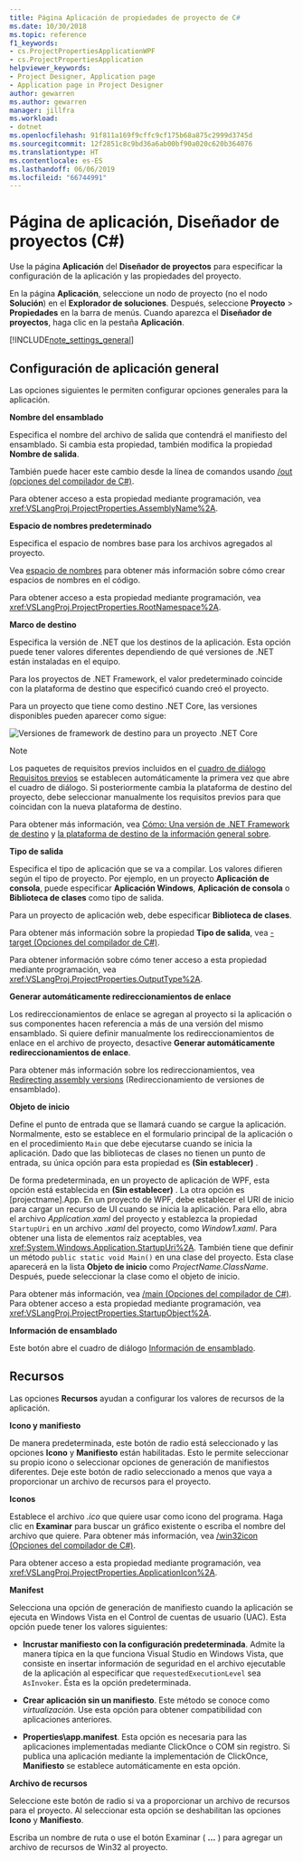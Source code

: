 ```yaml
---
title: Página Aplicación de propiedades de proyecto de C#
ms.date: 10/30/2018
ms.topic: reference
f1_keywords:
- cs.ProjectPropertiesApplicationWPF
- cs.ProjectPropertiesApplication
helpviewer_keywords:
- Project Designer, Application page
- Application page in Project Designer
author: gewarren
ms.author: gewarren
manager: jillfra
ms.workload:
- dotnet
ms.openlocfilehash: 91f811a169f9cffc9cf175b68a875c2999d3745d
ms.sourcegitcommit: 12f2851c8c9bd36a6ab00bf90a020c620b364076
ms.translationtype: HT
ms.contentlocale: es-ES
ms.lasthandoff: 06/06/2019
ms.locfileid: "66744991"
---
```

# <a name="application-page-project-designer-c"></a>Página de aplicación, Diseñador de proyectos (C#)

Use la página **Aplicación** del **Diseñador de proyectos** para especificar la configuración de la aplicación y las propiedades del proyecto.

En la página **Aplicación**, seleccione un nodo de proyecto (no el nodo **Solución**) en el **Explorador de soluciones**. Después, seleccione **Proyecto** > **Propiedades** en la barra de menús. Cuando aparezca el **Diseñador de proyectos**, haga clic en la pestaña **Aplicación**.

[!INCLUDE[note_settings_general](../../data-tools/includes/note_settings_general_md.md)]

## <a name="general-application-settings"></a>Configuración de aplicación general

Las opciones siguientes le permiten configurar opciones generales para la aplicación.

**Nombre del ensamblado**

Especifica el nombre del archivo de salida que contendrá el manifiesto del ensamblado. Si cambia esta propiedad, también modifica la propiedad **Nombre de salida**.

También puede hacer este cambio desde la línea de comandos usando [/out (opciones del compilador de C#)](/dotnet/csharp/language-reference/compiler-options/out-compiler-option).

Para obtener acceso a esta propiedad mediante programación, vea <xref:VSLangProj.ProjectProperties.AssemblyName%2A>.

**Espacio de nombres predeterminado**

Especifica el espacio de nombres base para los archivos agregados al proyecto.

Vea [espacio de nombres](/dotnet/csharp/language-reference/keywords/namespace) para obtener más información sobre cómo crear espacios de nombres en el código.

Para obtener acceso a esta propiedad mediante programación, vea <xref:VSLangProj.ProjectProperties.RootNamespace%2A>.

**Marco de destino**

Especifica la versión de .NET que los destinos de la aplicación. Esta opción puede tener valores diferentes dependiendo de qué versiones de .NET están instaladas en el equipo.

Para los proyectos de .NET Framework, el valor predeterminado coincide con la plataforma de destino que especificó cuando creó el proyecto.

Para un proyecto que tiene como destino .NET Core, las versiones disponibles pueden aparecer como sigue:

![Versiones de framework de destino para un proyecto .NET Core](../media/application-target-framework.png)

> [!NOTE]
> Los paquetes de requisitos previos incluidos en el [cuadro de diálogo Requisitos previos](../../ide/reference/prerequisites-dialog-box.md) se establecen automáticamente la primera vez que abre el cuadro de diálogo. Si posteriormente cambia la plataforma de destino del proyecto, debe seleccionar manualmente los requisitos previos para que coincidan con la nueva plataforma de destino.

Para obtener más información, vea [Cómo: Una versión de .NET Framework de destino](../../ide/how-to-target-a-version-of-the-dotnet-framework.md) y [la plataforma de destino de la información general sobre](../../ide/visual-studio-multi-targeting-overview.md).

**Tipo de salida**

Especifica el tipo de aplicación que se va a compilar. Los valores difieren según el tipo de proyecto. Por ejemplo, en un proyecto **Aplicación de consola**, puede especificar **Aplicación Windows**, **Aplicación de consola** o **Biblioteca de clases** como tipo de salida.

Para un proyecto de aplicación web, debe especificar **Biblioteca de clases**.

Para obtener más información sobre la propiedad **Tipo de salida**, vea [-target (Opciones del compilador de C#)](/dotnet/csharp/language-reference/compiler-options/target-compiler-option).

Para obtener información sobre cómo tener acceso a esta propiedad mediante programación, vea <xref:VSLangProj.ProjectProperties.OutputType%2A>.

**Generar automáticamente redireccionamientos de enlace**

Los redireccionamientos de enlace se agregan al proyecto si la aplicación o sus componentes hacen referencia a más de una versión del mismo ensamblado. Si quiere definir manualmente los redireccionamientos de enlace en el archivo de proyecto, desactive **Generar automáticamente redireccionamientos de enlace**.

Para obtener más información sobre los redireccionamientos, vea [Redirecting assembly versions](/dotnet/framework/configure-apps/redirect-assembly-versions) (Redireccionamiento de versiones de ensamblado).

**Objeto de inicio**

Define el punto de entrada que se llamará cuando se cargue la aplicación. Normalmente, esto se establece en el formulario principal de la aplicación o en el procedimiento `Main` que debe ejecutarse cuando se inicia la aplicación. Dado que las bibliotecas de clases no tienen un punto de entrada, su única opción para esta propiedad es **(Sin establecer)** .

De forma predeterminada, en un proyecto de aplicación de WPF, esta opción está establecida en **(Sin establecer)** . La otra opción es \[projectname].App. En un proyecto de WPF, debe establecer el URI de inicio para cargar un recurso de UI cuando se inicia la aplicación. Para ello, abra el archivo *Application.xaml* del proyecto y establezca la propiedad `StartupUri` en un archivo *.xaml* del proyecto, como *Window1.xaml*. Para obtener una lista de elementos raíz aceptables, vea <xref:System.Windows.Application.StartupUri%2A>. También tiene que definir un método `public static void Main()` en una clase del proyecto. Esta clase aparecerá en la lista **Objeto de inicio** como *ProjectName.ClassName*. Después, puede seleccionar la clase como el objeto de inicio.

Para obtener más información, vea [/main (Opciones del compilador de C#)](/dotnet/csharp/language-reference/compiler-options/main-compiler-option). Para obtener acceso a esta propiedad mediante programación, vea <xref:VSLangProj.ProjectProperties.StartupObject%2A>.

**Información de ensamblado**

Este botón abre el cuadro de diálogo [Información de ensamblado](../../ide/reference/assembly-information-dialog-box.md).

## <a name="resources"></a>Recursos

Las opciones **Recursos** ayudan a configurar los valores de recursos de la aplicación.

**Icono y manifiesto**

De manera predeterminada, este botón de radio está seleccionado y las opciones **Icono** y **Manifiesto** están habilitadas. Esto le permite seleccionar su propio icono o seleccionar opciones de generación de manifiestos diferentes. Deje este botón de radio seleccionado a menos que vaya a proporcionar un archivo de recursos para el proyecto.

**Iconos**

Establece el archivo *.ico* que quiere usar como icono del programa. Haga clic en **Examinar** para buscar un gráfico existente o escriba el nombre del archivo que quiere. Para obtener más información, vea [/win32icon (Opciones del compilador de C#)](/dotnet/csharp/language-reference/compiler-options/win32icon-compiler-option).

Para obtener acceso a esta propiedad mediante programación, vea <xref:VSLangProj.ProjectProperties.ApplicationIcon%2A>.

**Manifest**

Selecciona una opción de generación de manifiesto cuando la aplicación se ejecuta en Windows Vista en el Control de cuentas de usuario (UAC). Esta opción puede tener los valores siguientes:

- **Incrustar manifiesto con la configuración predeterminada**. Admite la manera típica en la que funciona Visual Studio en Windows Vista, que consiste en insertar información de seguridad en el archivo ejecutable de la aplicación al especificar que `requestedExecutionLevel` sea `AsInvoker`. Ésta es la opción predeterminada.

- **Crear aplicación sin un manifiesto**. Este método se conoce como *virtualización*. Use esta opción para obtener compatibilidad con aplicaciones anteriores.

- **Properties\app.manifest**. Esta opción es necesaria para las aplicaciones implementadas mediante ClickOnce o COM sin registro. Si publica una aplicación mediante la implementación de ClickOnce, **Manifiesto** se establece automáticamente en esta opción.

**Archivo de recursos**

Seleccione este botón de radio si va a proporcionar un archivo de recursos para el proyecto. Al seleccionar esta opción se deshabilitan las opciones **Icono** y **Manifiesto**.

Escriba un nombre de ruta o use el botón Examinar ( **...** ) para agregar un archivo de recursos de Win32 al proyecto.